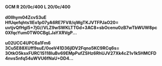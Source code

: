 #### GCM R 20/0c/400 L 20/0c/400
**d0lIhym04ZcvS3uE**<br/>**HfUqefqhts1lEo1p07yA6RE7FV8/qWgTKJVTFPJaO20=**<br/>**uvtjvQfHgl5+7jG//VLZ9wSWKLTTGd+3AC8+sbOcenu0zB7wTbWUW8pc0XfqcYum0TW0CBgLJaYXRVgP...**<br/><br/>
**u02UCC4UPC6a1Fm6**<br/>**3Cu5E88XUff9suE/0oeV41D36jlDV2Fqno5KC9RCq6s=**<br/>**3OtkO5ksxFURC1S118luBv69EMpPufZSHz6RhUJV27Xk4cZ1v1k5HMCFD4nvs5nfq54uWVU6fNaU+DD4...**